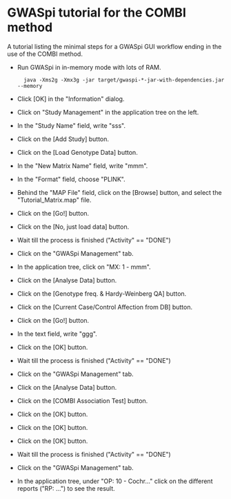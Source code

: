 # GWASpi tutorial for the COMBI method

A tutorial listing the minimal steps for a GWASpi GUI workflow ending in the use of the COMBI method.

* Run GWASpi in in-memory mode with lots of RAM.

		java -Xms2g -Xmx3g -jar target/gwaspi-*-jar-with-dependencies.jar --memory
* Click [OK] in the "Information" dialog.
* Click on "Study Management" in the application tree on the left.
* In the "Study Name" field, write "sss".
* Click on the [Add Study] button.
* Click on the [Load Genotype Data] button.
* In the "New Matrix Name" field, write "mmm".
* In the "Format" field, choose "PLINK".
* Behind the "MAP File" field, click on the [Browse] button, and select the "Tutorial_Matrix.map" file.
* Click on the [Go!] button.
* Click on the [No, just load data] button.
* Wait till the process is finished ("Activity" == "DONE")
* Click on the "GWASpi Management" tab.
* In the application tree, click on "MX: 1 - mmm".
* Click on the [Analyse Data] button.
* Click on the [Genotype freq. & Hardy-Weinberg QA] button.
* Click on the [Current Case/Control Affection from DB] button.
* Click on the [Go!] button.
* In the text field, write "ggg".
* Click on the [OK] button.
* Wait till the process is finished ("Activity" == "DONE")
* Click on the "GWASpi Management" tab.
* Click on the [Analyse Data] button.
* Click on the [COMBI Association Test] button.
* Click on the [OK] button.
* Click on the [OK] button.
* Click on the [OK] button.
* Wait till the process is finished ("Activity" == "DONE")
* Click on the "GWASpi Management" tab.
* In the application tree, under "OP: 10 - Cochr..." click on the different reports ("RP: ...") to see the result.

